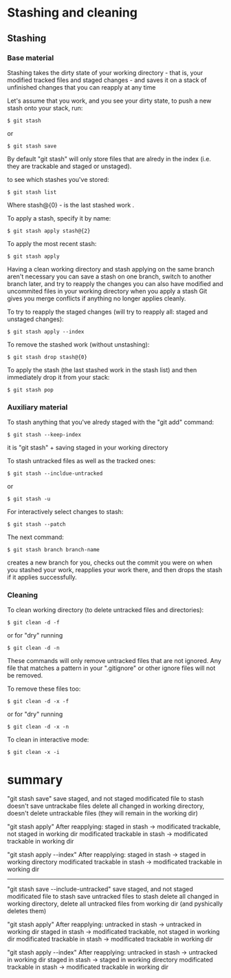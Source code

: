 Stashing and cleaning
=====================
 
Stashing
--------

### Base material
Stashing takes the dirty state of your working directory - that is,
your modified tracked files and staged changes - and saves it on a stack
of unfinished changes that you can reapply at any time

Let's assume that you work, and you see your dirty state,
to push a new stash onto your stack, run:
```
$ git stash
```
or
```
$ git stash save
```

By default "git stash" will only store files that are alredy in the index
(i.e. they are trackable and staged or unstaged).

to see which stashes you've stored:
```
$ git stash list
```
Where stash@{0} - is the last stashed work .

To apply a stash, specify it by name:
```
$ git stash apply stash@{2}
```

To apply the most recent stash:
```
$ git stash apply
```

Having a clean working directory and stash applying on the same branch
aren't necessary you can save a stash on one branch, switch to another branch later,
and try to reapply the changes you can also have modified and uncommited
files in your working directory when you apply a stash
Git gives you merge conflicts if anything no longer applies cleanly.

To try to reapply the staged changes
(will try to reapply all: staged and unstaged changes):
```
$ git stash apply --index
```

To remove the stashed work (without unstashing):
```
$ git stash drop stash@{0}
```

To apply the stash (the last stashed work in the stash list)
and then immediately drop it from your stack:
```
$ git stash pop
```

 
### Auxiliary material
To stash anything that you've alredy staged with the "git add" command:
```
$ git stash --keep-index
```  
it is "git stash" + saving staged in your working directory

To stash untracked files as well as the tracked ones:
```
$ git stash --incldue-untracked
```
or
```
$ git stash -u
```

For interactively select changes to stash:
```
$ git stash --patch
```

The next command:
```
$ git stash branch branch-name
```
creates a new branch for you, checks out the commit you were on when
you stashed your work, reapplies your work there, and then drops the stash
if it applies successfully.

 
### Cleaning

To clean working directory (to delete untracked files and directories):
```
$ git clean -d -f
```
or  for "dry" running
```
$ git clean -d -n
```

These commands will only remove untracked files that are not ignored.
Any file that matches a pattern in your ".gitignore" or other 
ignore files will not be removed.

To remove these files too:
```
$ git clean -d -x -f
```
or for "dry" running
```
$ git clean -d -x -n
```

To clean in interactive mode:
```
$ git clean -x -i
```


 summary
 ======= 
 
 "git stash save" 
 save staged, and not staged modificated file to stash
 doesn't save untrackabe files
 delete all changed in working directory,
 doesn't delete untrackable files (they will remain in the working dir)


 "git stash apply"
 After reapplying:
 staged in stash -> modificated trackable, not staged in working dir
 modificated trackable in stash -> modificated trackable in working dir

 "git stash apply --index"
 After reapplying:
 staged in stash -> staged in working directory
 modificated trackable in stash -> modificated trackable in working dir
 
 ----------------------------------------

 "git stash save --include-untracked"
 save staged, and not staged modificated file to stash
 save untracked files to stash
 delete all changed in working directory,
 delete all untracked files from working dir (and pyshically deletes them)

 "git stash apply"
 After reapplying:
 untracked in stash -> untracked in working dir
 staged in stash -> modificated trackable, not staged in working dir
 modificated trackable in stash -> modificated trackable in working dir

 "git stash apply --index"
 After reapplying:
 untracked in stash -> untracked in working dir
 staged in stash -> staged in working directory
 modificated trackable in stash -> modificated trackable in working dir
 
 



 
